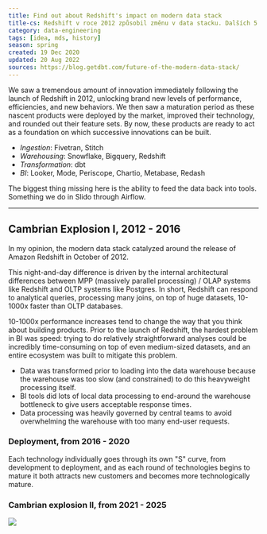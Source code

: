 ```yaml
---
title: Find out about Redshift's impact on modern data stack 
title-cs: Redshift v roce 2012 způsobil změnu v data stacku. Dalších 5 let lze očekávat další velké změny
category: data-engineering
tags: [idea, mds, history]
season: spring
created: 19 Dec 2020
updated: 20 Aug 2022
sources: https://blog.getdbt.com/future-of-the-modern-data-stack/
---
```


We saw a tremendous amount of innovation immediately following the launch of Redshift in 2012, unlocking brand new levels of performance, efficiencies, and new behaviors. We then saw a maturation period as these nascent products were deployed by the market, improved their technology, and rounded out their feature sets. By now, these products are ready to act as a foundation on which successive innovations can be built.

* *Ingestion*: Fivetran, Stitch
* *Warehousing*: Snowflake, Bigquery, Redshift
* *Transformation*: dbt
* *BI*: Looker, Mode, Periscope, Chartio, Metabase, Redash

The biggest thing missing here is the ability to feed the data back into tools. Something we do in Slido through Airflow.

---

## Cambrian Explosion I, 2012 - 2016

In my opinion, the modern data stack catalyzed around the release of Amazon Redshift in October of 2012.

This night-and-day difference is driven by the internal architectural differences between MPP (massively parallel processing) / OLAP systems like Redshift and OLTP systems like Postgres. In short, Redshift can respond to analytical queries, processing many joins, on top of huge datasets, 10-1000x faster than OLTP databases.

10-1000x performance increases tend to change the way that you think about building products. Prior to the launch of Redshift, the hardest problem in BI was speed: trying to do relatively straightforward analyses could be incredibly time-consuming on top of even medium-sized datasets, and an entire ecosystem was built to mitigate this problem.
* Data was transformed prior to loading into the data warehouse because the warehouse was too slow (and constrained) to do this heavyweight processing itself.
* BI tools did lots of local data processing to end-around the warehouse bottleneck to give users acceptable response times.
* Data processing was heavily governed by central teams to avoid overwhelming the warehouse with too many end-user requests.

### Deployment, from 2016 - 2020

Each technology individually goes through its own "S" curve, from development to deployment, and as each round of technologies begins to mature it both attracts new customers and becomes more technologically mature.

### Cambrian explosion II, from 2021 - 2025

![](../../assets/files/data-stack.png)